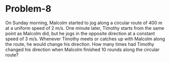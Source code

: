 # Problem-8

On Sunday morning, Malcolm started to jog along a circular route of 400 m at a uniform speed of 2 m/s.
One minute later, Timothy starts from the same point as Malcolm did, but he jogs in the opposite direction
at a constant speed of 3 m/s. Whenever Timothy meets or catches up with Malcolm along the route, he would change 
his direction. How many times had Timothy changed his direction when Malcolm finished 10 rounds along the circular route?
